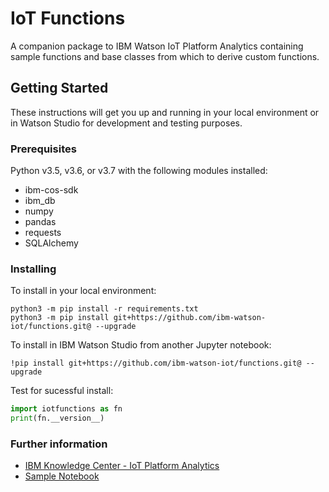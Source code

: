 # IoT Functions

A companion package to IBM Watson IoT Platform Analytics containing sample functions and base classes from which to derive custom functions.

## Getting Started

These instructions will get you up and running in your local environment or in Watson Studio for development and testing purposes. 

### Prerequisites

Python v3.5, v3.6, or v3.7 with the following modules installed:
* ibm-cos-sdk
* ibm_db
* numpy
* pandas
* requests
* SQLAlchemy

### Installing

To install in your local environment:
```
python3 -m pip install -r requirements.txt
python3 -m pip install git+https://github.com/ibm-watson-iot/functions.git@ --upgrade
```

To install in IBM Watson Studio from another Jupyter notebook:
```
!pip install git+https://github.com/ibm-watson-iot/functions.git@ --upgrade
```

Test for sucessful install:
```python
import iotfunctions as fn
print(fn.__version__)
```

### Further information

+ [IBM Knowledge Center - IoT Platform Analytics](https://www.ibm.com/support/knowledgecenter/SSQP8H/iot/analytics/as_overview.html)
+ [Sample Notebook](https://www.ibm.com/support/knowledgecenter/SSQP8H/iot/analytics/as_notebook_references.html)


